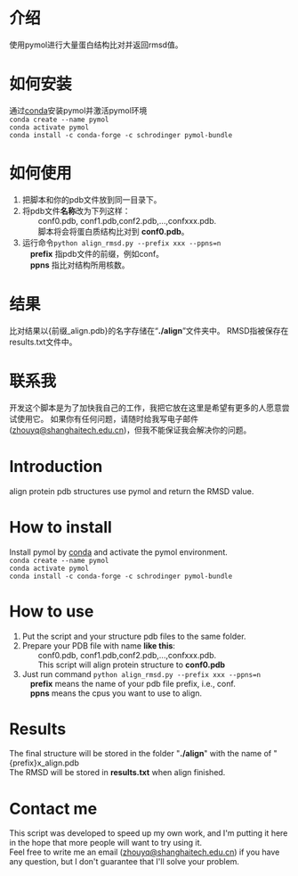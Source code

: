 # 介绍  
使用pymol进行大量蛋白结构比对并返回rmsd值。  
# 如何安装  
通过[conda](https://pymol.org/conda/)安装pymol并激活pymol环境  
```conda create --name pymol```  
```conda activate pymol```  
```conda install -c conda-forge -c schrodinger pymol-bundle```  
# 如何使用  
1. 把脚本和你的pdb文件放到同一目录下。  
2. 将pdb文件**名称**改为下列这样：  
&ensp;&ensp;&ensp;&ensp;conf0.pdb, conf1.pdb,conf2.pdb,...,confxxx.pdb.  
&ensp;&ensp;&ensp;&ensp;脚本将会将蛋白质结构比对到 **conf0.pdb**。  
3. 运行命令```python align_rmsd.py --prefix xxx --ppns=n```  
&ensp;&ensp;**prefix** 指pdb文件的前缀，例如conf。  
&ensp;&ensp;**ppns** 指比对结构所用核数。  
# 结果
比对结果以{前缀_align.pdb}的名字存储在“**./align**”文件夹中。
RMSD指被保存在results.txt文件中。
# 联系我
开发这个脚本是为了加快我自己的工作，我把它放在这里是希望有更多的人愿意尝试使用它。
如果你有任何问题，请随时给我写电子邮件(zhouyq@shanghaitech.edu.cn)，但我不能保证我会解决你的问题。
    
    
    
# Introduction
align protein pdb structures use pymol and return the RMSD value.  
# How to install
Install pymol by [conda](https://pymol.org/conda/) and activate the pymol environment.  
```conda create --name pymol```  
```conda activate pymol```  
```conda install -c conda-forge -c schrodinger pymol-bundle```  
# How to use
1. Put the script and your structure pdb files to the same folder.  
2. Prepare your PDB file with name **like this**:  
&ensp;&ensp;&ensp;&ensp;conf0.pdb, conf1.pdb,conf2.pdb,...,confxxx.pdb.  
&ensp;&ensp;&ensp;&ensp;This script will align protein structure to **conf0.pdb**  
3. Just run command ```python align_rmsd.py --prefix xxx --ppns=n```  
&ensp;&ensp;**prefix** means the name of your pdb file prefix, i.e., conf.  
&ensp;&ensp;**ppns** means the cpus you want to use to align.  
# Results
The final structure will be stored in the folder "**./align**" with the name of "{prefix}x_align.pdb  
The RMSD will be stored in **results.txt** when align finished.  
# Contact me
This script was developed to speed up my own work, and I'm putting it here in the hope that more people will want to try using it.  
Feel free to write me an email (zhouyq@shanghaitech.edu.cn) if you have any question, but I don't guarantee that I'll solve your problem.

